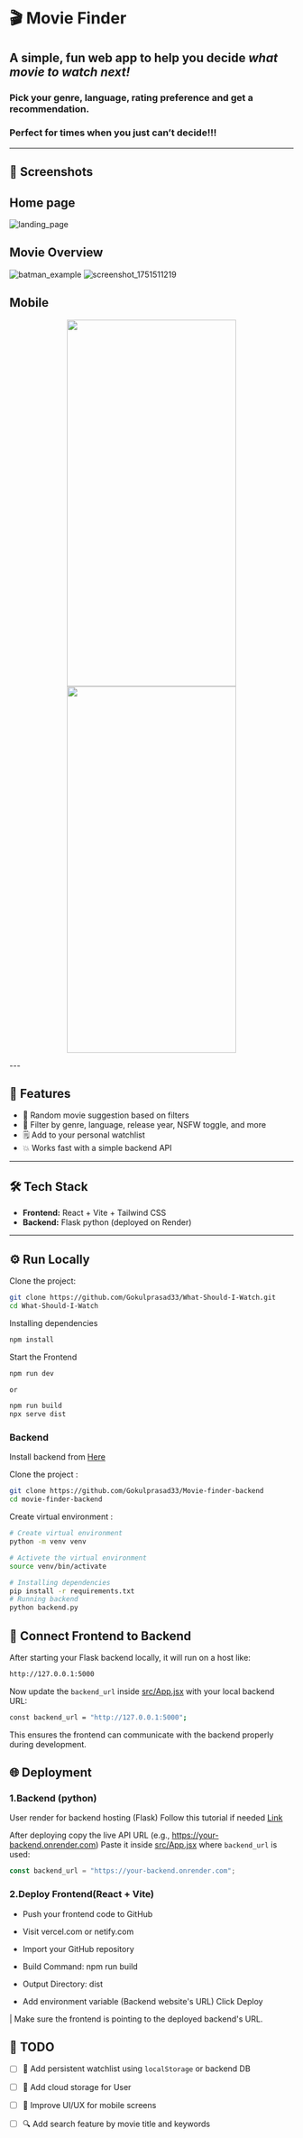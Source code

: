 # 🎬 Movie Finder

## A simple, fun web app to help you decide *what movie to watch next!*  

### Pick your genre, language, rating preference and get a recommendation.  
### Perfect for times when you just can’t decide!!!

---

## 📸 Screenshots
## Home page

![landing_page](https://github.com/user-attachments/assets/a580ab35-2256-4fb9-96e5-842b9f836758)

## Movie Overview

![batman_example](https://github.com/user-attachments/assets/73f6b186-205f-406e-b07f-1a40f5894ba0)
![screenshot_1751511219](https://github.com/user-attachments/assets/e263f423-1d63-497e-bc6b-fad1428badda)

## Mobile
<p align="center">
  <img src="https://github.com/Gokulprasad33/What-Should-I-Watch/blob/main/Sreenshots/mobile_preview_2.png?raw=true" width="300" height="650"/>
  <img src="https://github.com/Gokulprasad33/What-Should-I-Watch/blob/main/Sreenshots/mobile_preview_1.png?raw=true" width="300" height="650"/>
</p>
---

## 🚀 Features

- 🎲 Random movie suggestion based on filters
- 🎯 Filter by genre, language, release year, NSFW toggle, and more
- 🗒️ Add to your personal watchlist 
- 💥 Works fast with a simple backend API

---

## 🛠️ Tech Stack

- **Frontend:** React + Vite + Tailwind CSS
- **Backend:** Flask python (deployed on Render)

---

## ⚙️ Run Locally

Clone the project:
```bash
git clone https://github.com/Gokulprasad33/What-Should-I-Watch.git
cd What-Should-I-Watch
```
Installing dependencies
```bash
npm install
```
Start the Frontend
```bash
npm run dev 

or

npm run build
npx serve dist
```

### Backend
Install backend from [Here](https://github.com/Gokulprasad33/Movie-finder-backend)

Clone the project :
```bash
git clone https://github.com/Gokulprasad33/Movie-finder-backend
cd movie-finder-backend
```

Create virtual environment :
```bash
# Create virtual environment
python -m venv venv 

# Activete the virtual environment
source venv/bin/activate  
```

```bash
# Installing dependencies
pip install -r requirements.txt
# Running backend
python backend.py
```
## 🔗 Connect Frontend to Backend

After starting your Flask backend locally, it will run on a host like:

```bash
http://127.0.0.1:5000
```

Now update the `backend_url` inside [src/App.jsx](https://github.com/Gokulprasad33/What-Should-I-Watch/blob/main/src/App.jsx) with your local backend URL:

```bash
const backend_url = "http://127.0.0.1:5000"; 
```
This ensures the frontend can communicate with the backend properly during development.


## 🌐 Deployment

### 1.Backend (python)
User render for backend hosting (Flask)
Follow this tutorial if needed [Link](https://youtu.be/vwoUriuqcio?si=JfMUv2fF2i4nCTze)

 After deploying copy the live API URL (e.g., https://your-backend.onrender.com)
Paste it inside [src/App.jsx](https://github.com/Gokulprasad33/What-Should-I-Watch/blob/main/src/App.jsx) where `backend_url` is used:

```js
const backend_url = "https://your-backend.onrender.com";
```

### 2.Deploy Frontend(React + Vite)

- Push your frontend code to GitHub

- Visit vercel.com or netify.com

- Import your GitHub repository

- Build Command: npm run build

- Output Directory: dist

- Add environment variable (Backend website's URL)
Click Deploy

| Make sure the frontend is pointing to the deployed backend's URL.

## 📝 TODO

- [ ] 💾 Add persistent watchlist using `localStorage` or backend DB
- [ ] 💾 Add cloud storage for User
- [ ] 🎨 Improve UI/UX for mobile screens
- [ ] 🔍 Add search feature by movie title and keywords







